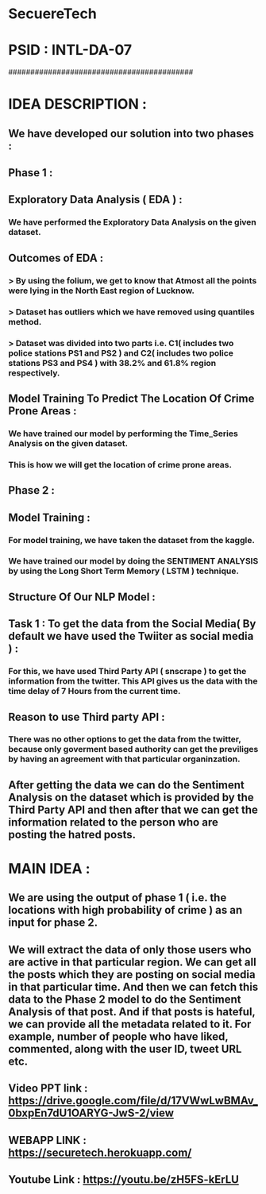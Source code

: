 # SecuereTech
# PSID : INTL-DA-07
##########################################

# IDEA DESCRIPTION :

## We have developed our solution into two phases :

## Phase 1 :
## Exploratory Data Analysis ( EDA ) :
### We have performed the Exploratory Data Analysis on the given dataset. 
## Outcomes of EDA :
### > By using the folium, we get to know that Atmost all the points were lying in the North East region of Lucknow.
### > Dataset has outliers which we have removed using quantiles method.
### > Dataset was divided into two parts i.e. C1( includes two police stations PS1 and PS2 ) and C2( includes two police stations PS3 and PS4 ) with 38.2% and 61.8% region respectively.
## Model Training To Predict The Location Of Crime Prone Areas :
### We have trained our model by performing the Time_Series Analysis on the given dataset.
### This is how we will get the location of crime prone areas.
 
## Phase 2 :
## Model Training :
### For model training, we have taken the dataset from the kaggle.
### We have trained our model by doing the SENTIMENT ANALYSIS by using the Long Short Term Memory ( LSTM ) technique.
## Structure Of Our NLP Model :




## Task 1 : To get the data from the Social Media( By default we have used the Twiiter as social media ) :
### For this, we have used Third Party API ( snscrape ) to get the information from the twitter. This API gives us the data with the time delay of 7 Hours from the current time.
## Reason to use Third party API : 
### There was no other options to get the data from the twitter, because only goverment based authority can get the previliges by having an agreement with that particular organinzation.

## After getting the data we can do the Sentiment Analysis on the dataset which is provided by the Third Party API and then after that we can get the information related to the person who are posting the hatred posts. 

# MAIN IDEA :
## We are using the output of phase 1 ( i.e. the locations with high probability of crime ) as an input for phase 2.

## We will extract the data of only those users who are active in that particular region. We can get all the posts which they are posting on social media in that particular time. And then we can fetch this data to the Phase 2 model to do the Sentiment Analysis of that post. And if that posts is hateful, we can provide all the metadata related to it. For example, number of people who have liked, commented, along with the user ID, tweet URL etc.  

## Video PPT link : https://drive.google.com/file/d/17VWwLwBMAv_0bxpEn7dU1OARYG-JwS-2/view

## WEBAPP LINK : https://securetech.herokuapp.com/

## Youtube Link : https://youtu.be/zH5FS-kErLU

